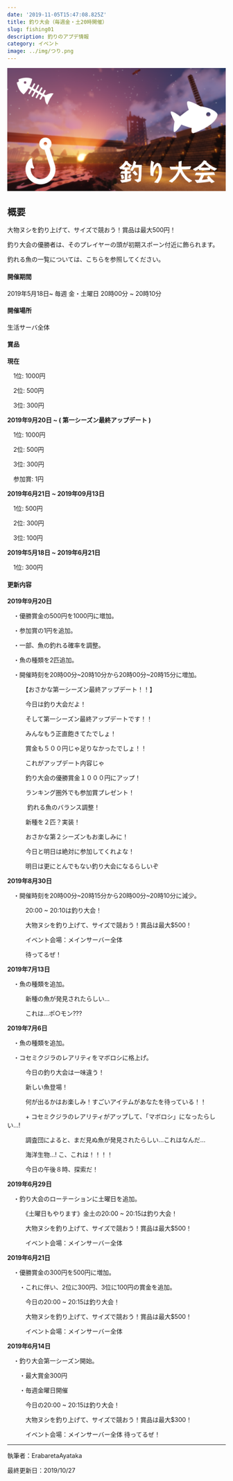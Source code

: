 ```yaml
---
date: '2019-11-05T15:47:08.825Z'
title: 釣り大会（毎週金・土20時開催）
slug: fishing01
description: 釣りのアプデ情報
category: イベント
image: ../img/つり.png
---
```

![](/img/つり.png)

## 概要

大物ヌシを釣り上げて、サイズで競おう！賞品は最大500円！

釣り大会の優勝者は、そのプレイヤーの頭が初期スポーン付近に飾られます。

釣れる魚の一覧については、こちらを参照してください。

#### 開催期間

2019年5月18日\~ 毎週 金・土曜日 20時00分 \~ 20時10分

#### 開催場所

生活サーバ全体

#### 賞品

**現在**

　1位: 1000円

　2位: 500円

　3位: 300円


**2019年9月20日 ~ ( 第一シーズン最終アップデート )**

　1位: 1000円

　2位: 500円

　3位: 300円

　参加賞: 1円

**2019年6月21日 ~ 2019年09月13日**

　1位: 500円

　2位: 300円

　3位: 100円

**2019年5月18日 ~ 2019年6月21日**

　1位: 300円

#### 更新内容

**2019年9月20日**

　・優勝賞金の500円を1000円に増加。

　・参加賞の1円を追加。

　・一部、魚の釣れる確率を調整。

　・魚の種類を2匹追加。

　・開催時刻を20時00分\~20時10分から20時00分\~20時15分に増加。

　　　【おさかな第一シーズン最終アップデート！！】

　　　今日は釣り大会だよ！

　　　そして第一シーズン最終アップデートです！！

　　　みんなもう正直飽きてたでしょ！

　　　賞金も５００円じゃ足りなかったでしょ！！

　　　これがアップデート内容じゃ

　　　釣り大会の優勝賞金１０００円にアップ！

　　　ランキング圏外でも参加賞プレゼント！

　　　 釣れる魚のバランス調整！

　　　新種を２匹？実装！

　　　おさかな第２シーズンもお楽しみに！

　　　今日と明日は絶対に参加してくれよな！

　　　明日は更にとんでもない釣り大会になるらしいぞ

**2019年8月30日**

　・開催時刻を20時00分\~20時15分から20時00分\~20時10分に減少。

　　　20:00 ~ 20:10は釣り大会！

　　　大物ヌシを釣り上げて、サイズで競おう！賞品は最大$500！

　　　イベント会場：メインサーバー全体

　　　待ってるぜ！

**2019年7月13日**

　・魚の種類を追加。

　　　新種の魚が発見されたらしい…

　　　これは…ポ○モン???

**2019年7月6日**

　・魚の種類を追加。

　・コセミクジラのレアリティをマボロシに格上げ。

　　　今日の釣り大会は一味違う！

　　　新しい魚登場！

　　　何が出るかはお楽しみ！すごいアイテムがあなたを待っている！！

　　　+ コセミクジラのレアリティがアップして、「マボロシ」になったらしい…!

　　　調査団によると、まだ見ぬ魚が発見されたらしい…これはなんだ…

　　　海洋生物…! こ、これは！！！！

　　　今日の午後８時、探索だ！

**2019年6月29日**

　・釣り大会のローテーションに土曜日を追加。

　　　《土曜日もやります》金土の20:00 ~ 20:15は釣り大会！

　　　大物ヌシを釣り上げて、サイズで競おう！賞品は最大$500！

　　　イベント会場：メインサーバー全体

**2019年6月21日**

　・優勝賞金の300円を500円に増加。

　　・これに伴い、2位に300円、3位に100円の賞金を追加。

　　　今日の20:00 ~ 20:15は釣り大会！

　　　大物ヌシを釣り上げて、サイズで競おう！賞品は最大$500！

　　　イベント会場：メインサーバー全体

**2019年6月14日**

　・釣り大会第一シーズン開始。

　　・最大賞金300円

　　・毎週金曜日開催

　　　今日の20:00 ~ 20:15は釣り大会！

　　　大物ヌシを釣り上げて、サイズで競おう！賞品は最大$300！

　　　イベント会場：メインサーバー全体 待ってるぜ！

- - -

執筆者：ErabaretaAyataka

最終更新日：2019/10/27
